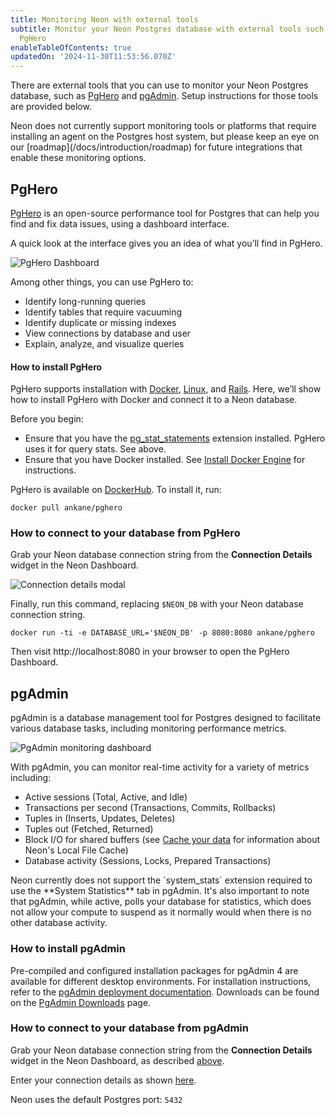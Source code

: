```yaml
---
title: Monitoring Neon with external tools
subtitle: Monitor your Neon Postgres database with external tools such as PgAdmin or
  PgHero
enableTableOfContents: true
updatedOn: '2024-11-30T11:53:56.070Z'
---
```


There are external tools that you can use to monitor your Neon Postgres database, such as [PgHero](#pghero) and [pgAdmin](#pgadmin). Setup instructions for those tools are provided below.

<Admonition type="note">
Neon does not currently support monitoring tools or platforms that require installing an agent on the Postgres host system, but please keep an eye on our [roadmap](/docs/introduction/roadmap) for future integrations that enable these monitoring options. 
</Admonition>

## PgHero

[PgHero](https://github.com/pghero/pghero) is an open-source performance tool for Postgres that can help you find and fix data issues, using a dashboard interface.

A quick look at the interface gives you an idea of what you’ll find in PgHero.

![PgHero Dashboard](/docs/introduction/pg_hero.png)

Among other things, you can use PgHero to:

- Identify long-running queries
- Identify tables that require vacuuming
- Identify duplicate or missing indexes
- View connections by database and user
- Explain, analyze, and visualize queries

#### How to install PgHero

PgHero supports installation with [Docker](https://github.com/ankane/pghero/blob/master/guides/Docker.md), [Linux](https://github.com/ankane/pghero/blob/master/guides/Linux.md), and [Rails](https://github.com/ankane/pghero/blob/master/guides/Rails.md). Here, we’ll show how to install PgHero with Docker and connect it to a Neon database.

Before you begin:

- Ensure that you have the [pg_stat_statements](/docs/extensions/pg_stat_statements) extension installed. PgHero uses it for query stats. See above.
- Ensure that you have Docker installed. See [Install Docker Engine](https://docs.docker.com/engine/install/) for instructions.

PgHero is available on [DockerHub](https://hub.docker.com/r/ankane/pghero/). To install it, run:

```
docker pull ankane/pghero
```

### How to connect to your database from PgHero

Grab your Neon database connection string from the **Connection Details** widget in the Neon Dashboard.

![Connection details modal](/docs/connect/connection_details.png)

Finally, run this command, replacing `$NEON_DB` with your Neon database connection string.

```
docker run -ti -e DATABASE_URL='$NEON_DB' -p 8080:8080 ankane/pghero
```

Then visit http://localhost:8080 in your browser to open the PgHero Dashboard.

## pgAdmin

pgAdmin is a database management tool for Postgres designed to facilitate various database tasks, including monitoring performance metrics.

![PgAdmin monitoring dashboard](/docs/introduction/pgadmin_monitor.png)

With pgAdmin, you can monitor real-time activity for a variety of metrics including:

- Active sessions (Total, Active, and Idle)
- Transactions per second (Transactions, Commits, Rollbacks)
- Tuples in (Inserts, Updates, Deletes)
- Tuples out (Fetched, Returned)
- Block I/O for shared buffers (see [Cache your data](/docs/postgresql/query-performance#cache-your-data) for information about Neon's Local File Cache)
- Database activity (Sessions, Locks, Prepared Transactions)

<Admonition type="note" title="Notes">
Neon currently does not support the `system_stats` extension required to use the **System Statistics** tab in pgAdmin. It's also important to note that pgAdmin, while active, polls your database for statistics, which does not allow your compute to suspend as it normally would when there is no other database activity.
</Admonition>

### How to install pgAdmin

Pre-compiled and configured installation packages for pgAdmin 4 are available for different desktop environments. For installation instructions, refer to the [pgAdmin deployment documentation](https://www.pgadmin.org/docs/pgadmin4/latest/deployment.html). Downloads can be found on the [PgAdmin Downloads](https://www.pgadmin.org/download/) page.

### How to connect to your database from pgAdmin

Grab your Neon database connection string from the **Connection Details** widget in the Neon Dashboard, as described [above](#how-to-connect-to-your-database-from-pghero).

Enter your connection details as shown [here](/docs/connect/connect-postgres-gui#connect-to-the-database).

Neon uses the default Postgres port: `5432`

<NeedHelp/>

